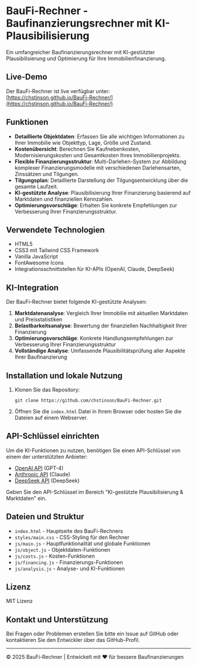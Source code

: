 # BauFi-Rechner - Baufinanzierungsrechner mit KI-Plausibilisierung

Ein umfangreicher Baufinanzierungsrechner mit KI-gestützter Plausibilisierung und Optimierung für Ihre Immobilienfinanzierung.

## Live-Demo

Der BauFi-Rechner ist live verfügbar unter: [https://chstinson.github.io/BauFi-Rechner/](https://chstinson.github.io/BauFi-Rechner/)

## Funktionen

- **Detaillierte Objektdaten**: Erfassen Sie alle wichtigen Informationen zu Ihrer Immobilie wie Objekttyp, Lage, Größe und Zustand.
- **Kostenübersicht**: Berechnen Sie Kaufnebenkosten, Modernisierungskosten und Gesamtkosten Ihres Immobilienprojekts.
- **Flexible Finanzierungsstruktur**: Multi-Darlehen-System zur Abbildung komplexer Finanzierungsmodelle mit verschiedenen Darlehensarten, Zinssätzen und Tilgungen.
- **Tilgungsplan**: Detaillierte Darstellung der Tilgungsentwicklung über die gesamte Laufzeit.
- **KI-gestützte Analyse**: Plausibilisierung Ihrer Finanzierung basierend auf Marktdaten und finanziellen Kennzahlen.
- **Optimierungsvorschläge**: Erhalten Sie konkrete Empfehlungen zur Verbesserung Ihrer Finanzierungsstruktur.

## Verwendete Technologien

- HTML5
- CSS3 mit Tailwind CSS Framework
- Vanilla JavaScript
- FontAwesome Icons
- Integrationsschnittstellen für KI-APIs (OpenAI, Claude, DeepSeek)

## KI-Integration

Der BauFi-Rechner bietet folgende KI-gestützte Analysen:

1. **Marktdatenanalyse**: Vergleich Ihrer Immobilie mit aktuellen Marktdaten und Preisstatistiken
2. **Belastbarkeitsanalyse**: Bewertung der finanziellen Nachhaltigkeit Ihrer Finanzierung
3. **Optimierungsvorschläge**: Konkrete Handlungsempfehlungen zur Verbesserung Ihrer Finanzierungsstruktur
4. **Vollständige Analyse**: Umfassende Plausibilitätsprüfung aller Aspekte Ihrer Baufinanzierung

## Installation und lokale Nutzung

1. Klonen Sie das Repository:
   ```
   git clone https://github.com/chstinson/BauFi-Rechner.git
   ```

2. Öffnen Sie die `index.html` Datei in Ihrem Browser oder hosten Sie die Dateien auf einem Webserver.

## API-Schlüssel einrichten

Um die KI-Funktionen zu nutzen, benötigen Sie einen API-Schlüssel von einem der unterstützten Anbieter:

- [OpenAI API](https://platform.openai.com/) (GPT-4)
- [Anthropic API](https://console.anthropic.com/) (Claude)
- [DeepSeek API](https://www.deepseek.com/) (DeepSeek)

Geben Sie den API-Schlüssel im Bereich "KI-gestützte Plausibilisierung & Marktdaten" ein.

## Dateien und Struktur

- `index.html` - Hauptseite des BauFi-Rechners
- `styles/main.css` - CSS-Styling für den Rechner
- `js/main.js` - Hauptfunktionalität und globale Funktionen
- `js/object.js` - Objektdaten-Funktionen
- `js/costs.js` - Kosten-Funktionen
- `js/financing.js` - Finanzierungs-Funktionen
- `js/analysis.js` - Analyse- und KI-Funktionen

## Lizenz

MIT Lizenz

## Kontakt und Unterstützung

Bei Fragen oder Problemen erstellen Sie bitte ein Issue auf GitHub oder kontaktieren Sie den Entwickler über das GitHub-Profil.

---

© 2025 BauFi-Rechner | Entwickelt mit ♥ für bessere Baufinanzierungen
